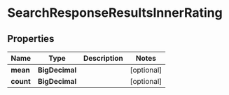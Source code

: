 

# SearchResponseResultsInnerRating


## Properties

| Name | Type | Description | Notes |
|------------ | ------------- | ------------- | -------------|
|**mean** | **BigDecimal** |  |  [optional] |
|**count** | **BigDecimal** |  |  [optional] |




